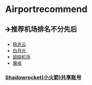 # Airportrecommend
## ✈️推荐机场排名不分先后

* [稳连云](https://xn--fpzt75b.com/#/register?code=HyhQB8ou)
* [白月光](https://www.bygcloud.com/#/register?code=vEKUNWTP)
* [超级机场](https://www.cjcloud.cc/#/register?code=zF0BVtJc)
* [魔戒](https://mojie.link/#/register?code=3N7a3Adk)

### [Shadowrocket(小火箭)共享账号](https://github.com/Mieing/Shadowrocket.git)
